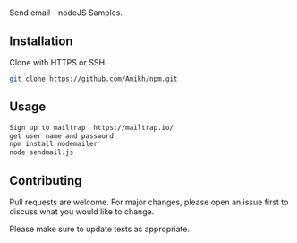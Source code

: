 
# 

Send email - nodeJS Samples.

## Installation

Clone with HTTPS or SSH. 


```bash
git clone https://github.com/Amikh/npm.git
```

## Usage

```bash
Sign up to mailtrap  https://mailtrap.io/ 
get user name and password 
npm install nodemailer
node sendmail.js
```

## Contributing
Pull requests are welcome. For major changes, please open an issue first to discuss what you would like to change.

Please make sure to update tests as appropriate.

<!-- ## License
[MIT](https://choosealicense.com/licenses/mit/) -->
<!-- <p align="center">
  <img src="" width="100%" height="15%">
</p> -->